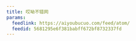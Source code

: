 ```yaml
---
title: 哎呦不错网
params:
  feedlink: https://aiyoubucuo.com/feed/atom/
  feedid: 5681295e6f381babff672bf8732337fd
---
```

